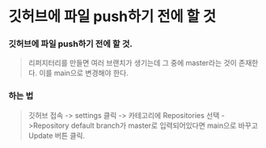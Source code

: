 # 깃허브에 파일 push하기 전에 할 것

### 깃허브에 파일 push하기 전에 할 것.
>리퍼지터리를 만들면 여러 브랜치가 생기는데 그 중에 master라는 것이 존재한다. 이를 main으로 변경해야 한다.

### 하는 법
>깃허브 접속 -> settings 클릭 -> 카테고리에 Repositories 선택 ->Repository default branch가 master로 입력되어있다면 main으로 바꾸고 Update 버튼 클릭.